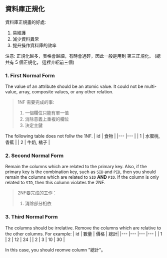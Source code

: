 ## 資料庫正規化
資料庫正規畫的好處:
1. 易維護
2. 減少資料異常
3. 提升操作資料庫的效率

注意: 正規化越多，表格會越細，有時會過碎，因此一般是用到 第三正規化。
(總共有 5 個正規化， 這裡介紹前三個)

### 1. First Normal Form
The value of an attribute should be an atomic value. It could not be multi-value, array, composite values, or any other relation.

> 1NF 需要完成的事:
> 1. 一個欄位只能有單一值
> 2. 消除意義上重複的欄位
> 3. 決定主鍵

The following table does not follw the 1NF.
|  id | 食物   |
|---  |---     |
| 1   | 水蜜桃, 香蕉 |
| 2   | 牛奶, 橘子 |


### 2. Second Normal Form
Remain the columns which are related to the primary key. Also, if the primary key is the combination key, such as ``SID`` and ``PID``, then you should remain the columns which are related to ``SID`` **AND** ``PID``. If the column is only related to ``SID``, then this column violates the 2NF.

> 2NF要完成的工作：
> 1. 消除部分相依

### 3. Third Normal Form 
The columns should be irrelative. Remove the columns which are relative to the other columns. For example:
|  id | 數量   | 價格 |  總計|
|---  |---     |---   |---  |
| 1   |  2 | 12 | 24 |
| 2   |  3 | 10 | 30 |

In this case, you should reomve column "總計"。

